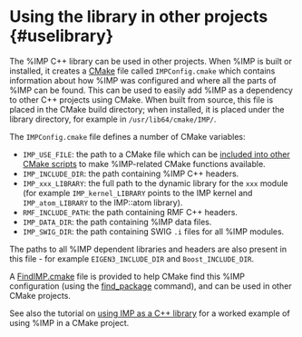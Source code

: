 Using the library in other projects {#uselibrary}
===================================

The %IMP C++ library can be used in other projects. When %IMP is built or
installed, it creates a [CMake](https://cmake.org/) file called
`IMPConfig.cmake` which contains information about how %IMP was configured
and where all the parts of %IMP can be found. This can be used to easily
add %IMP as a dependency to other C++ projects using CMake.
When built from source, this
file is placed in the CMake build directory; when installed, it is placed
under the library directory, for example in `/usr/lib64/cmake/IMP/`.

The `IMPConfig.cmake` file defines a number of CMake variables:

- `IMP_USE_FILE`: the path to a CMake file which can be
  [included into other CMake scripts](https://cmake.org/cmake/help/v3.13/command/include.html)
  to make %IMP-related CMake functions available.
- `IMP_INCLUDE_DIR`: the path containing %IMP C++ headers.
- `IMP_xxx_LIBRARY`: the full path to the dynamic library for the `xxx` module
  (for example `IMP_kernel_LIBRARY` points to the IMP kernel and
  `IMP_atom_LIBRARY` to the IMP::atom library).
- `RMF_INCLUDE_PATH`: the path containing RMF C++ headers.
- `IMP_DATA_DIR`: the path containing %IMP data files.
- `IMP_SWIG_DIR`: the path containing SWIG `.i` files for all %IMP modules.

The paths to all %IMP dependent libraries and headers are also present in
this file - for example `EIGEN3_INCLUDE_DIR` and `Boost_INCLUDE_DIR`.

A [FindIMP.cmake](https://github.com/salilab/pmi/blob/develop/tools/FindIMP.cmake)
file is provided to help CMake find this %IMP configuration (using the
[find_package](https://cmake.org/cmake/help/v3.13/command/find_package.html)
command), and can be used in other CMake projects. 

See also the tutorial on
[using IMP as a C++ library](https://integrativemodeling.org/tutorials/using_cpp/)
for a worked example of using %IMP in a CMake project.
